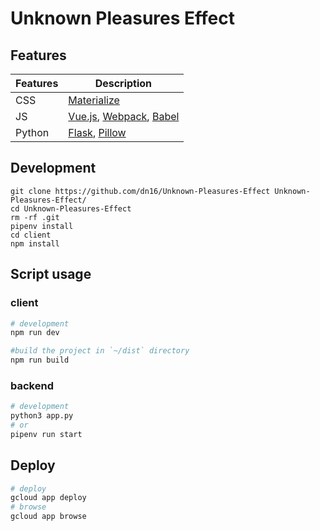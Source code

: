 # Unknown Pleasures Effect

## Features
|Features|Description|
|------------------|-----------|
|CSS| [Materialize](https://materializecss.com/)|
|JS|[Vue.js](https://vuejs.org/index.html), [Webpack](https://webpack.js.org/), [Babel](http://babeljs.io/)|
|Python|[Flask](http://flask.pocoo.org/), [Pillow](https://pillow.readthedocs.io/en/5.2.x/)|

## Development
```
git clone https://github.com/dn16/Unknown-Pleasures-Effect Unknown-Pleasures-Effect/
cd Unknown-Pleasures-Effect
rm -rf .git
pipenv install
cd client
npm install
```

## Script usage
### client
```bash
# development
npm run dev

#build the project in `~/dist` directory   
npm run build
```

### backend
```bash
# development
python3 app.py
# or
pipenv run start
```

## Deploy
```bash
# deploy
gcloud app deploy
# browse
gcloud app browse
```